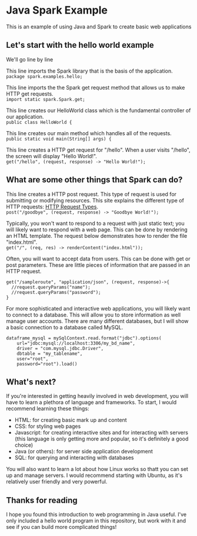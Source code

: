 # Java Spark Example
This is an example of using Java and Spark to create basic web applications

## Let's start with the hello world example
We'll go line by line

This line imports the Spark library that is the basis of the application.     
```package spark.examples.hello;```

This line imports the the Spark get request method that allows us to make HTTP get requests.     
```import static spark.Spark.get;```

This line creates our HelloWorld class which is the fundamental controller of our application.     
```public class HelloWorld {```

This line creates our main method which handles all of the requests.     
```public static void main(String[] args) {```

This line creates a HTTP get request for "/hello". When a user visits "/hello", the screen will display "Hello World!".     
```get("/hello", (request, response) -> "Hello World!");```

## What are some other things that Spark can do?
This line creates a HTTP post request. This type of request is used for submitting or modifying resources. This site explains the different type of HTTP requests: [HTTP Request Types](http://www.restapitutorial.com/lessons/httpmethods.html).          
```post("/goodbye", (request, response) -> "Goodbye World!");```

Typically, you won't want to respond to a request with just static text; you will likely want to respond with a web page. This can be done by rendering an HTML template. The request below demonstrates how to render the file "index.html".     
```get("/", (req, res) -> renderContent("index.html"));```

Often, you will want to accept data from users. This can be done with get or post parameters. These are little pieces of information that are passed in an HTTP request.
```
get("/sampleroute", "application/json", (request, response)->{
  //request.queryParams("name");
  //request.queryParams("password");
}
```

For more sophisticated and interactive web applications, you will likely want to connect to a database. This will allow you to store information as well manage user accounts. There are many different databases, but I will show a basic connection to a database called MySQL.
```
dataframe_mysql = mySqlContext.read.format("jdbc").options(
    url="jdbc:mysql://localhost:3306/my_bd_name",
    driver = "com.mysql.jdbc.Driver",
    dbtable = "my_tablename",
    user="root",
    password="root").load()
```

## What's next?
If you're interested in getting heavily involved in web development, you will have to learn a plethora of language and frameworks. To start, I would recommend learning these things:     
+ HTML: for creating basic mark up and content
+ CSS: for styling web pages
+ Javascript: for creating interactive sites and for interacting with servers (this language is only getting more and popular, so it's definitely a good choice)
+ Java (or others): for server side application development
+ SQL: for querying and interacting with databases

You will also want to learn a lot about how Linux works so thatt you can set up and manage servers. I would recommend starting with Ubuntu, as it's relatively user friendly and very powerful.

## Thanks for reading
I hope you found this introduction to web programming in Java useful. I've only included a hello world program in this repository, but work with it and see if you can build more complicated things!

